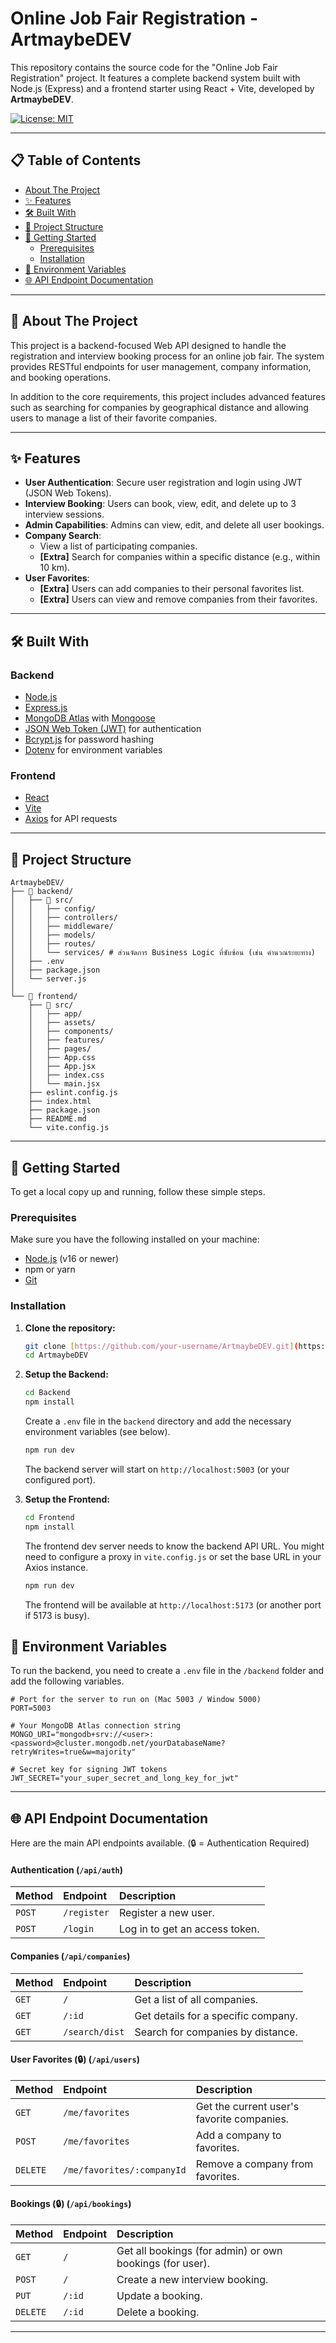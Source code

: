 # Online Job Fair Registration - ArtmaybeDEV

This repository contains the source code for the "Online Job Fair Registration" project. It features a complete backend system built with Node.js (Express) and a frontend starter using React + Vite, developed by **ArtmaybeDEV**.

[![License: MIT](https://img.shields.io/badge/License-MIT-yellow.svg)](https://opensource.org/licenses/MIT)

---

## 📋 Table of Contents

- [About The Project](#-about-the-project)
- [✨ Features](#-features)
- [🛠️ Built With](#️-built-with)
- [📂 Project Structure](#-project-structure)
- [🚀 Getting Started](#-getting-started)
  - [Prerequisites](#prerequisites)
  - [Installation](#installation)
- [🔑 Environment Variables](#-environment-variables)
- [🌐 API Endpoint Documentation](#-api-endpoint-documentation)

---

## 📖 About The Project

This project is a backend-focused Web API designed to handle the registration and interview booking process for an online job fair. The system provides RESTful endpoints for user management, company information, and booking operations.

In addition to the core requirements, this project includes advanced features such as searching for companies by geographical distance and allowing users to manage a list of their favorite companies.

---

## ✨ Features

-   **User Authentication**: Secure user registration and login using JWT (JSON Web Tokens).
-   **Interview Booking**: Users can book, view, edit, and delete up to 3 interview sessions.
-   **Admin Capabilities**: Admins can view, edit, and delete all user bookings.
-   **Company Search**:
    -   View a list of participating companies.
    -   **[Extra]** Search for companies within a specific distance (e.g., within 10 km).
-   **User Favorites**:
    -   **[Extra]** Users can add companies to their personal favorites list.
    -   **[Extra]** Users can view and remove companies from their favorites.

---

## 🛠️ Built With

### Backend

-   [Node.js](https://nodejs.org/)
-   [Express.js](https://expressjs.com/)
-   [MongoDB Atlas](https://www.mongodb.com/) with [Mongoose](https://mongoosejs.com/)
-   [JSON Web Token (JWT)](https://jwt.io/) for authentication
-   [Bcrypt.js](https://www.npmjs.com/package/bcrypt) for password hashing
-   [Dotenv](https://www.npmjs.com/package/dotenv) for environment variables

### Frontend

-   [React](https://reactjs.org/)
-   [Vite](https://vitejs.dev/)
-   [Axios](https://axios-http.com/) for API requests

---

## 📂 Project Structure

```
ArtmaybeDEV/
├── 📁 backend/
│   ├── 📁 src/
│   │   ├── config/
│   │   ├── controllers/
│   │   ├── middleware/
│   │   ├── models/
│   │   ├── routes/
│   │   └── services/ # ส่วนจัดการ Business Logic ที่ซับซ้อน (เช่น คำนวณระยะทาง)
│   ├── .env
│   ├── package.json
│   └── server.js
│
└── 📁 frontend/
    ├── 📁 src/
    │   ├── app/
    │   ├── assets/
    │   ├── components/
    │   ├── features/
    │   ├── pages/
    │   ├── App.css
    │   ├── App.jsx
    │   ├── index.css
    │   └── main.jsx
    ├── eslint.config.js
    ├── index.html
    ├── package.json
    ├── README.md
    └── vite.config.js
```

---

## 🚀 Getting Started

To get a local copy up and running, follow these simple steps.

### Prerequisites

Make sure you have the following installed on your machine:
-   [Node.js](https://nodejs.org/en/download/) (v16 or newer)
-   npm or yarn
-   [Git](https://git-scm.com/downloads)

### Installation

1.  **Clone the repository:**
    ```sh
    git clone [https://github.com/your-username/ArtmaybeDEV.git](https://github.com/your-username/ArtmaybeDEV.git)
    cd ArtmaybeDEV
    ```

2.  **Setup the Backend:**
    ```sh
    cd Backend
    npm install
    ```
    Create a `.env` file in the `backend` directory and add the necessary environment variables (see below).
    ```sh
    npm run dev
    ```
    The backend server will start on `http://localhost:5003` (or your configured port).

3.  **Setup the Frontend:**
    ```sh
    cd Frontend
    npm install
    ```
    The frontend dev server needs to know the backend API URL. You might need to configure a proxy in `vite.config.js` or set the base URL in your Axios instance.
    ```sh
    npm run dev
    ```
    The frontend will be available at `http://localhost:5173` (or another port if 5173 is busy).

## 🔑 Environment Variables

To run the backend, you need to create a `.env` file in the `/backend` folder and add the following variables.

```
# Port for the server to run on (Mac 5003 / Window 5000)
PORT=5003

# Your MongoDB Atlas connection string
MONGO_URI="mongodb+srv://<user>:<password>@cluster.mongodb.net/yourDatabaseName?retryWrites=true&w=majority"

# Secret key for signing JWT tokens
JWT_SECRET="your_super_secret_and_long_key_for_jwt"
```

---

## 🌐 API Endpoint Documentation

Here are the main API endpoints available. (🔒 = Authentication Required)

#### **Authentication (`/api/auth`)**
| Method | Endpoint             | Description                                   |
|:-------|:---------------------|:----------------------------------------------|
| `POST` | `/register`          | Register a new user.                          |
| `POST` | `/login`             | Log in to get an access token.                |

#### **Companies (`/api/companies`)**
| Method | Endpoint             | Description                                   |
|:-------|:---------------------|:----------------------------------------------|
| `GET`  | `/`                  | Get a list of all companies.                  |
| `GET`  | `/:id`               | Get details for a specific company.           |
| `GET`  | `/search/dist`        | Search for companies by distance.             |

#### **User Favorites (🔒) (`/api/users`)**
| Method   | Endpoint                       | Description                                |
|:---------|:-------------------------------|:-------------------------------------------|
| `GET`    | `/me/favorites`                | Get the current user's favorite companies. |
| `POST`   | `/me/favorites`                | Add a company to favorites.                |
| `DELETE` | `/me/favorites/:companyId`     | Remove a company from favorites.           |

#### **Bookings (🔒) (`/api/bookings`)**
| Method   | Endpoint           | Description                                |
|:---------|:-------------------|:-------------------------------------------|
| `GET`    | `/`                | Get all bookings (for admin) or own bookings (for user). |
| `POST`   | `/`                | Create a new interview booking.            |
| `PUT`    | `/:id`             | Update a booking.                          |
| `DELETE` | `/:id`             | Delete a booking.                          |

---

